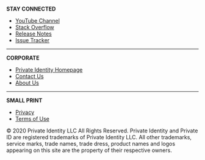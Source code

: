 **STAY CONNECTED**
* [YouTube Channel](https://www.youtube.com/channel/UCy2YOo3EhXf1oF-yY64nlKA)
* [Stack Overflow](https://stackoverflow.com/questions/tagged/privateid?tab=Newest)
* [Release Notes](https://github.com/openinfer/PrivateIdentity/blob/master/RELEASE%20NOTES.md)
* [Issue Tracker](https://github.com/openinfer/PrivateIdentity/issues)

***

**CORPORATE**
* [Private Identity Homepage](https://private.id)
* [Contact Us](https://github.com/openinfer/PrivateIdentity/wiki/Contact-Us)
* [About Us](https://github.com/openinfer/PrivateIdentity/wiki/About-Us)

***

**SMALL PRINT**
* [Privacy](https://github.com/openinfer/PrivateIdentity/wiki/Privacy-Policy)
* [Terms of Use](https://github.com/openinfer/PrivateIdentity/wiki/Terms-of-Use)

© 2020 Private Identity LLC All Rights Reserved. Private Identity and Private ID are registered trademarks of Private Identity LLC. All other trademarks, service marks, trade names, trade dress, product names and logos appearing on this site are the property of their respective owners.